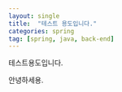 ```yaml
---
layout: single
title:  "테스트 용도입니다."
categories: spring
tag: [spring, java, back-end]
---
```


테스트용도입니다. 

안녕하세용.